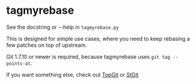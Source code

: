 tagmyrebase
===========

See the docstring or --help in `tagmyrebase.py`

This is designed for simple use cases, where you need
to keep rebasing a few patches on top of upstream.

Git 1.7.10 or newer is required, because tagmyrebase uses `git tag --points-at`.

If you want something else, check out 
[TopGit](https://www.gnu.org/software/hurd/topgit.html) or
[StGit](http://www.procode.org/stgit/)

